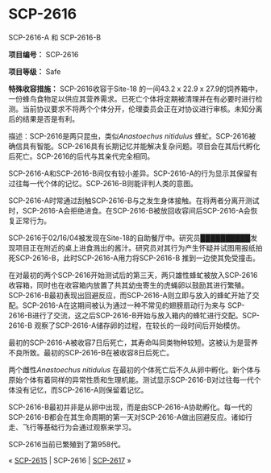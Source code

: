 # SCP-2616
                        




SCP-2616-A 和 SCP-2616-B



**项目编号：** SCP-2616

**项目等级：** Safe

**特殊收容措施：** SCP-2616收容于Site-18 的一间43.2 x 22.9 x 27.9的饲养箱中，一份蜂鸟食物足以供应其营养需求。已死亡个体将定期被清理并在有必要时进行检测。当前协议要求不将两个个体分开，伦理委员会正在对协议进行审核。未知分离后的结果是否是有利。

描述：SCP-2616是两只昆虫，类似*Anastoechus nitidulus*  蜂虻。SCP-2616被确信具有智能。SCP-2616具有长期记忆并能解决复杂问题。项目会在其后代孵化后死亡。SCP-2616的后代与其亲代完全相同。

SCP-2616-A和SCP-2616-B间仅有较小差异。SCP-2616-A的行为显示其保留有过往每一代个体的记忆。SCP-2616-B则能评判人类的意图。

SCP-2616-A时常通过刮触SCP-2616-B与之发生身体接触。在将两者分离开测试时，SCP-2616-A会拒绝进食。在SCP-2616-B被放回收容间后SCP-2616-A会恢复正常行为。

SCP-2616于02/16/04被发现在Site-18的自助餐厅中。研究员██████████发现项目正在附近的桌上进食溅出的酱汁。研究员对其行为产生怀疑并试图用报纸拍死SCP-2616-B，此时SCP-2616-A用力将SCP-2616-B 推到一边使其免受撞击。

在对最初的两个SCP-2616开始测试后的第三天，两只雄性蜂虻被放入SCP-2616收容箱，同时也在收容箱内放置了共其幼虫寄生的虎蝇卵以鼓励其进行繁殖。SCP-2616-B最初表现出回避反应，而SCP-2616-A则立即与放入的蜂虻开始了交配。SCP-2616-A在这期间被认为通过一种不常见的翅膀扇动行为来与 SCP-2616-B进行了交流，这之后SCP-2616-B开始与放入箱内的蜂牤进行交配。SCP-2616-B 观察了SCP-2616-A储存卵的过程，在较长的一段时间后开始模仿。

最初的SCP-2616-A被收容7日后死亡，其寿命叫同类物种较短。这被认为是营养不良所致。最初的SCP-2616-B在被收容8日后死亡。

两个雌性*Anastoechus nitidulus*  在最初的个体死亡后不久从卵中孵化。新个体与原始个体有着同样的异常性质和生理机能。测试显示SCP-2616-B对过往每一代个体没有记忆，而SCP-2616-A则保留着记忆。

SCP-2616-B最初并非是从卵中出现，而是由SCP-2616-A协助孵化。每一代的SCP-2616-B都会在其生命周期的第一天对SCP-2616-A做出回避反应。诸如行走、飞行等基础行为会通过观察来学习。

SCP-2616当前已繁殖到了第958代。



« [SCP-2615](/scp-2615) | SCP-2616 | [SCP-2617](/scp-2617) »





                    